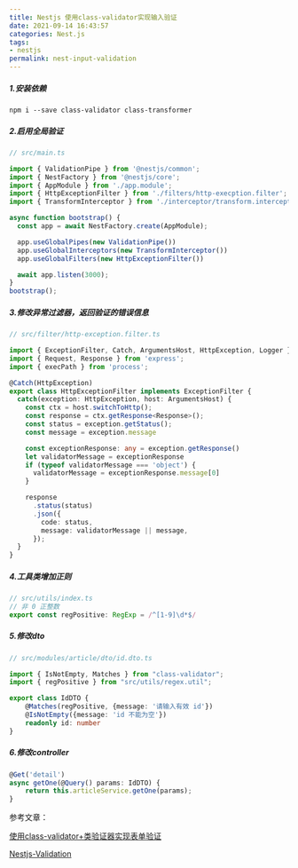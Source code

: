 ```yaml
---
title: Nestjs 使用class-validator实现输入验证
date: 2021-09-14 16:43:57
categories: Nest.js
tags:
- nestjs
permalink: nest-input-validation
---
```

##### 1.安装依赖
```shell
npm i --save class-validator class-transformer
```
<!--more-->

##### 2.启用全局验证
```typescript
// src/main.ts

import { ValidationPipe } from '@nestjs/common';
import { NestFactory } from '@nestjs/core';
import { AppModule } from './app.module';
import { HttpExceptionFilter } from './filters/http-execption.filter';
import { TransformInterceptor } from './interceptor/transform.interceptor';

async function bootstrap() {
  const app = await NestFactory.create(AppModule);

  app.useGlobalPipes(new ValidationPipe())
  app.useGlobalInterceptors(new TransformInterceptor())
  app.useGlobalFilters(new HttpExceptionFilter())

  await app.listen(3000);
}
bootstrap();
```

##### 3.修改异常过滤器，返回验证的错误信息
```typescript
// src/filter/http-exception.filter.ts

import { ExceptionFilter, Catch, ArgumentsHost, HttpException, Logger } from '@nestjs/common';
import { Request, Response } from 'express';
import { execPath } from 'process';

@Catch(HttpException)
export class HttpExceptionFilter implements ExceptionFilter {
  catch(exception: HttpException, host: ArgumentsHost) {
    const ctx = host.switchToHttp();
    const response = ctx.getResponse<Response>();
    const status = exception.getStatus();
    const message = exception.message

    const exceptionResponse: any = exception.getResponse()
    let validatorMessage = exceptionResponse
    if (typeof validatorMessage === 'object') {
      validatorMessage = exceptionResponse.message[0]
    }

    response
      .status(status)
      .json({
        code: status,
        message: validatorMessage || message,
      });
  }
}
```

##### 4.工具类增加正则
```typescript
// src/utils/index.ts
// 非 0 正整数
export const regPositive: RegExp = /^[1-9]\d*$/
```

##### 5.修改dto
```typescript
// src/modules/article/dto/id.dto.ts

import { IsNotEmpty, Matches } from "class-validator";
import { regPositive } from "src/utils/regex.util";

export class IdDTO {
    @Matches(regPositive, {message: '请输入有效 id'})
    @IsNotEmpty({message: 'id 不能为空'})
    readonly id: number
}
```

##### 6.修改controller
```typescript
@Get('detail')
async getOne(@Query() params: IdDTO) {
    return this.articleService.getOne(params);
}
```

参考文章：

[使用class-validator+类验证器实现表单验证](https://juejin.cn/post/6992098387713589284)

[Nestjs-Validation](https://docs.nestjs.com/techniques/validation)


